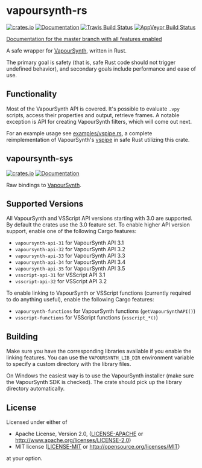 # vapoursynth-rs

[![crates.io](https://img.shields.io/crates/v/vapoursynth.svg)](https://crates.io/crates/vapoursynth)
[![Documentation](https://docs.rs/vapoursynth/badge.svg)](https://docs.rs/vapoursynth)
[![Travis Build Status](https://api.travis-ci.org/YaLTeR/vapoursynth-rs.svg?branch=master)](https://travis-ci.org/YaLTeR/vapoursynth-rs)
[![AppVeyor Build Status](https://ci.appveyor.com/api/projects/status/kwyhlamoqje8tsqc?svg=true)](https://ci.appveyor.com/project/YaLTeR/vapoursynth-rs)

[Documentation for the master branch with all features enabled](https://yalter.github.io/vapoursynth-rs)

A safe wrapper for [VapourSynth](https://github.com/vapoursynth/vapoursynth), written in Rust.

The primary goal is safety (that is, safe Rust code should not trigger undefined behavior), and secondary goals include performance and ease of use.

## Functionality

Most of the VapourSynth API is covered. It's possible to evaluate `.vpy` scripts, access their properties and output, retrieve frames. A notable exception is API for creating VapourSynth filters, which will come out next.

For an example usage see [examples/vspipe.rs](https://github.com/YaLTeR/vapoursynth-rs/blob/master/vapoursynth/examples/vspipe.rs), a complete reimplementation of VapourSynth's [vspipe](https://github.com/vapoursynth/vapoursynth/blob/master/src/vspipe/vspipe.cpp) in safe Rust utilizing this crate.

## vapoursynth-sys

[![crates.io](https://img.shields.io/crates/v/vapoursynth-sys.svg)](https://crates.io/crates/vapoursynth-sys)
[![Documentation](https://docs.rs/vapoursynth-sys/badge.svg)](https://docs.rs/vapoursynth-sys)

Raw bindings to [VapourSynth](https://github.com/vapoursynth/vapoursynth).

## Supported Versions

All VapourSynth and VSScript API versions starting with 3.0 are supported. By default the crates use the 3.0 feature set. To enable higher API version support, enable one of the following Cargo features:

* `vapoursynth-api-31` for VapourSynth API 3.1
* `vapoursynth-api-32` for VapourSynth API 3.2
* `vapoursynth-api-33` for VapourSynth API 3.3
* `vapoursynth-api-34` for VapourSynth API 3.4
* `vapoursynth-api-35` for VapourSynth API 3.5
* `vsscript-api-31` for VSScript API 3.1
* `vsscript-api-32` for VSScript API 3.2

To enable linking to VapourSynth or VSScript functions (currently required to do anything useful), enable the following Cargo features:

* `vapoursynth-functions` for VapourSynth functions (`getVapourSynthAPI()`)
* `vsscript-functions` for VSScript functions (`vsscript_*()`)

## Building

Make sure you have the corresponding libraries available if you enable the linking features. You can use the `VAPOURSYNTH_LIB_DIR` environment variable to specify a custom directory with the library files.

On Windows the easiest way is to use the VapourSynth installer (make sure the VapourSynth SDK is checked). The crate should pick up the library directory automatically.

## License

Licensed under either of

* Apache License, Version 2.0, ([LICENSE-APACHE](LICENSE-APACHE) or http://www.apache.org/licenses/LICENSE-2.0)
* MIT license ([LICENSE-MIT](LICENSE-MIT) or http://opensource.org/licenses/MIT)

at your option.
